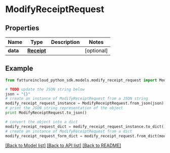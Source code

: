 # ModifyReceiptRequest



## Properties

Name | Type | Description | Notes
------------ | ------------- | ------------- | -------------
**data** | [**Receipt**](Receipt.md) |  | [optional] 

## Example

```python
from fattureincloud_python_sdk.models.modify_receipt_request import ModifyReceiptRequest

# TODO update the JSON string below
json = "{}"
# create an instance of ModifyReceiptRequest from a JSON string
modify_receipt_request_instance = ModifyReceiptRequest.from_json(json)
# print the JSON string representation of the object
print ModifyReceiptRequest.to_json()

# convert the object into a dict
modify_receipt_request_dict = modify_receipt_request_instance.to_dict()
# create an instance of ModifyReceiptRequest from a dict
modify_receipt_request_form_dict = modify_receipt_request.from_dict(modify_receipt_request_dict)
```
[[Back to Model list]](../README.md#documentation-for-models) [[Back to API list]](../README.md#documentation-for-api-endpoints) [[Back to README]](../README.md)


